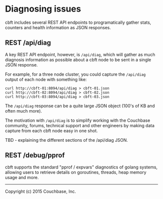 # Diagnosing issues

cbft includes several REST API endpoints to programatically gather
stats, counters and health information as JSON responses.

## REST /api/diag

A key REST API endpoint, however, is ```/api/diag```, which will
gather as much diagnosis information as possible about a cbft node to
be sent in a single JSON response.

For example, for a three node cluster, you could capture the
```/api/diag``` output of each node with something like:

    curl http://cbft-01:8094/api/diag > cbft-01.json
    curl http://cbft-02:8094/api/diag > cbft-02.json
    curl http://cbft-03:8094/api/diag > cbft-03.json

The ```/api/diag``` response can be a quite large JSON object (100's
of KB and often much more).

The motivation with ```/api/diag``` is to simplify working with the
Couchbase community, forums, technical support and other engineers by
making data capture from each cbft node easy in one shot.

TBD - explaining the different sections of the /api/diag JSON.

## REST /debug/pprof

cbft supports the standard "pprof / expvars" diagnostics of golang
systems, allowing users to retrieve details on goroutines, threads,
heap memory usage and more.

---

Copyright (c) 2015 Couchbase, Inc.
